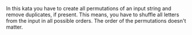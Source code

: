 In this kata you have to create all permutations of an input string and remove duplicates, if present. 
This means, you have to shuffle all letters from the input in all possible orders.
The order of the permutations doesn't matter.
